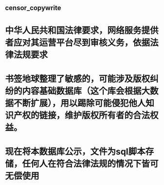 ## censor_copywrite

# 中华人民共和国法律要求，网络服务提供者应对其运营平台尽到审核义务，依据法律法规要求
# 书签地球整理了敏感的，可能涉及版权纠纷的内容基础数据库（这个库会根据大数据不断扩展），用以踢除可能侵犯他人知识产权的链接，维护版权所有者的合法权益。

# 现在将本数据库公示，文件为sql脚本存储，任何人在符合法律法规的情况下皆可无偿使用
